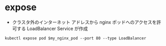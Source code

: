 # expose
- クラスタ外のインターネット アドレスから nginx ポッドへのアクセスを許可する LoadBalancer Service が作成
```
kubectl expose pod $my_nginx_pod --port 80 --type LoadBalancer
```
